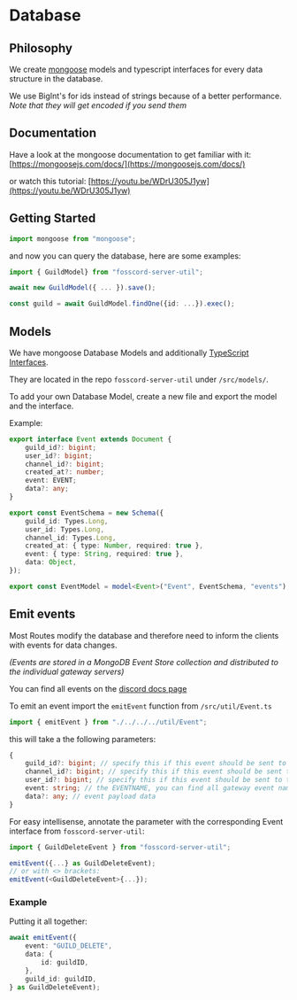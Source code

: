 # Database

## Philosophy

We create [mongoose](http://mongoosejs.com/) models and typescript interfaces for every data structure in the database.

We use BigInt's for ids instead of strings because of a better performance. _Note that they will get encoded if you send them_

## Documentation

Have a look at the mongoose documentation to get familiar with it: [https://mongoosejs.com/docs/](https://mongoosejs.com/docs/)

or watch this tutorial: [https://youtu.be/WDrU305J1yw](https://youtu.be/WDrU305J1yw)

## Getting Started

```typescript
import mongoose from "mongoose";
```

and now you can query the database, here are some examples:

```typescript
import { GuildModel} from "fosscord-server-util";

await new GuildModel({ ... }).save();

const guild = await GuildModel.findOne({id: ...}).exec();
```

## Models

We have mongoose Database Models and additionally [TypeScript Interfaces](https://www.typescriptlang.org/docs/handbook/interfaces.html).

They are located in the repo `fosscord-server-util` under `/src/models/`.

To add your own Database Model, create a new file and export the model and the interface.

Example:

```typescript
export interface Event extends Document {
    guild_id?: bigint;
    user_id?: bigint;
    channel_id?: bigint;
    created_at?: number;
    event: EVENT;
    data?: any;
}

export const EventSchema = new Schema({
    guild_id: Types.Long,
    user_id: Types.Long,
    channel_id: Types.Long,
    created_at: { type: Number, required: true },
    event: { type: String, required: true },
    data: Object,
});

export const EventModel = model<Event>("Event", EventSchema, "events");
```

## Emit events

Most Routes modify the database and therefore need to inform the clients with events for data changes.

_\(Events are stored in a MongoDB Event Store collection and distributed to the individual gateway servers\)_

You can find all events on the [discord docs page](https://discord.com/developers/docs/topics/gateway#commands-and-events)

To emit an event import the `emitEvent` function from `/src/util/Event.ts`

```typescript
import { emitEvent } from "./../../../util/Event";
```

this will take a the following parameters:

```typescript
{
    guild_id?: bigint; // specify this if this event should be sent to all guild members
    channel_id?: bigint; // specify this if this event should be sent to all channel members (e.g. group dm)
    user_id?: bigint; // specify this if this event should be sent to the specific user
    event: string; // the EVENTNAME, you can find all gateway event names in the fosscord-server-util Events file
    data?: any; // event payload data
}
```

For easy intellisense, annotate the parameter with the corresponding Event interface from `fosscord-server-util`:

```typescript
import { GuildDeleteEvent } from "fosscord-server-util";

emitEvent({...} as GuildDeleteEvent);
// or with <> brackets:
emitEvent(<GuildDeleteEvent>{...});
```

### Example

Putting it all together:

```typescript
await emitEvent({
    event: "GUILD_DELETE",
    data: {
        id: guildID,
    },
    guild_id: guildID,
} as GuildDeleteEvent);
```

